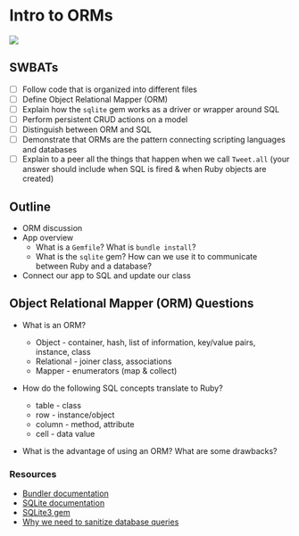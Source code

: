 Intro to ORMs
===

<img src='https://miro.medium.com/max/700/1*0YXhekcXW8Ij5K2WFT1oOw.png'>

## SWBATs

* [ ] Follow code that is organized into different files
* [ ] Define Object Relational Mapper (ORM)
* [ ] Explain how the `sqlite` gem works as a driver or wrapper around SQL
* [ ] Perform persistent CRUD actions on a model
* [ ] Distinguish between ORM and SQL
* [ ] Demonstrate that ORMs are the pattern connecting scripting languages and databases
* [ ] Explain to a peer all the things that happen when we call `Tweet.all` (your answer should include when SQL is fired & when Ruby objects are created)

## Outline
* ORM discussion
* App overview
  * What is a `Gemfile`? What is `bundle install`?
  * What is the `sqlite` gem? How can we use it to communicate between Ruby and a database?
* Connect our app to SQL and update our class

## Object Relational Mapper (ORM) Questions

* What is an ORM?
  - Object - container, hash, list of information, key/value pairs, instance, class
  - Relational - joiner class, associations
  - Mapper - enumerators (map & collect)

* How do the following SQL concepts translate to Ruby?
  * table - class
  * row - instance/object
  * column - method, attribute
  * cell - data value

* What is the advantage of using an ORM? What are some drawbacks?



### Resources
  - [Bundler documentation](https://bundler.io/docs.html)
  - [SQLite documentation](https://www.sqlite.org/lang.html)
  - [SQLite3 gem](https://github.com/sparklemotion/sqlite3-ruby)
  - [Why we need to sanitize database queries](https://xkcd.com/327/)